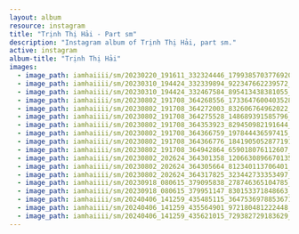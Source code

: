 ```yaml
---
layout: album
resource: instagram
title: "Trịnh Thị Hải - Part sm"
description: "Instagram album of Trịnh Thị Hải, part sm."
active: instagram
album-title: "Trịnh Thị Hải"
images:
  - image_path: iamhaiiii/sm/20230220_191611_332324446_1799385703776920_4637706278033854365_n.jpg
  - image_path: iamhaiiii/sm/20230310_194424_332339894_922347662239572_3229242389927369284_n.jpg
  - image_path: iamhaiiii/sm/20230310_194424_332467584_895413438381055_5351900836525727856_n.jpg
  - image_path: iamhaiiii/sm/20230802_191708_364268556_1733647600403528_2656476452074651860_n.jpg
  - image_path: iamhaiiii/sm/20230802_191708_364272003_832606764962022_4800707173111741507_n.jpg
  - image_path: iamhaiiii/sm/20230802_191708_364275528_148689391585796_5480808044426462539_n.jpg
  - image_path: iamhaiiii/sm/20230802_191708_364353923_829450982191644_7694525429664554973_n.jpg
  - image_path: iamhaiiii/sm/20230802_191708_364366759_197844436597415_5010711429367148713_n.jpg
  - image_path: iamhaiiii/sm/20230802_191708_364366776_1841905052877191_2300209953465054950_n.jpg
  - image_path: iamhaiiii/sm/20230802_191708_364942864_659018076112607_5999601134704483052_n.jpg
  - image_path: iamhaiiii/sm/20230802_202624_364301358_1206630896670135_2194847364108843688_n.jpg
  - image_path: iamhaiiii/sm/20230802_202624_364305664_812340113706401_6003832375970939803_n.jpg
  - image_path: iamhaiiii/sm/20230802_202624_364317825_323442733353497_8838787478191551086_n.jpg
  - image_path: iamhaiiii/sm/20230918_080615_379095838_278746365104785_4658610280181836686_n.jpg
  - image_path: iamhaiiii/sm/20230918_080615_379951147_830153371848663_6024275900136428001_n.jpg
  - image_path: iamhaiiii/sm/20240406_141259_435485115_3647536978853671_8303715182465428971_n.jpg
  - image_path: iamhaiiii/sm/20240406_141259_435564901_972180481222448_1977810910571176160_n.jpg
  - image_path: iamhaiiii/sm/20240406_141259_435621015_729382729183629_7888385721715976907_n.jpg
---
```

